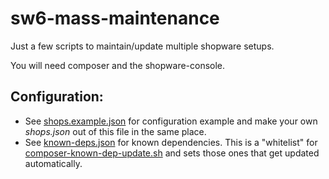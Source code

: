 # sw6-mass-maintenance
Just a few scripts to maintain/update multiple shopware setups.

You will need composer and the shopware-console.

## Configuration:
* See [shops.example.json](data/shops.example.json) for configuration example and make your own *shops.json* out of this file in the same place.
* See [known-deps.json](data/known-deps.json) for known dependencies. This is a "whitelist" for [composer-known-dep-update.sh](composer-known-dep-update.sh) and sets those ones that get updated automatically.
